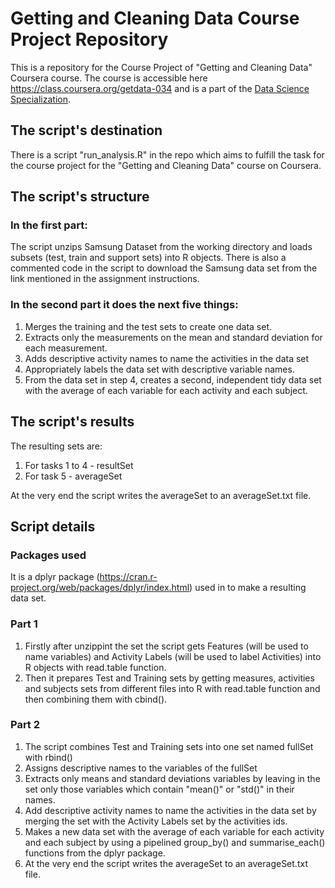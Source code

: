 # Getting and Cleaning Data Course Project Repository

This is a repository for the Course Project of "Getting and Cleaning Data" Coursera course. The course is accessible here https://class.coursera.org/getdata-034 and is a part of the [Data Science Specialization](https://www.coursera.org/specializations/jhudatascience).

## The script's destination

There is a script "run_analysis.R" in the repo which aims to fulfill the task for the course project for the "Getting and Cleaning Data" course on Coursera.

## The script's structure

### In the first part:
The script unzips Samsung Dataset from the working directory and loads subsets (test, train and support sets) into R objects. There is also a commented code in the script to download the Samsung data set from the link mentioned in the assignment instructions.

### In the second part it does the next five things:
 1. Merges the training and the test sets to create one data set.
 2. Extracts only the measurements on the mean and standard deviation for each measurement. 
 3. Adds descriptive activity names to name the activities in the data set
 4. Appropriately labels the data set with descriptive variable names. 
 5. From the data set in step 4, creates a second, independent tidy data set with the average of each variable for each activity and each subject.

## The script's results

The resulting sets are:
   1. For tasks 1 to 4 - resultSet
   2. For task 5       - averageSet

At the very end the script writes the averageSet to an averageSet.txt file.

## Script details

### Packages used
It is a dplyr package (https://cran.r-project.org/web/packages/dplyr/index.html) used in to make a resulting data set.

### Part 1

1. Firstly after unzippint the set the script gets Features (will be used to name variables) and Activity Labels (will be used to label Activities) into R objects with read.table function.
2. Then it prepares Test and Training sets by getting measures, activities and subjects sets from different files into R with read.table function and then combining them with cbind().

### Part 2

1. The script combines Test and Training sets into one set named fullSet with rbind()
2. Assigns descriptive names to the variables of the fullSet
3. Extracts only means and standard deviations variables by leaving in the set only those variables which contain "mean()" or "std()" in their names.
4. Add descriptive activity names to name the activities in the data set by merging the set with the Activity Labels set by the activities ids.
5. Makes a new data set with the average of each variable for each activity and each subject by using a pipelined group_by() and summarise_each() functions from the dplyr package.
6. At the very end the script writes the averageSet to an averageSet.txt file.
